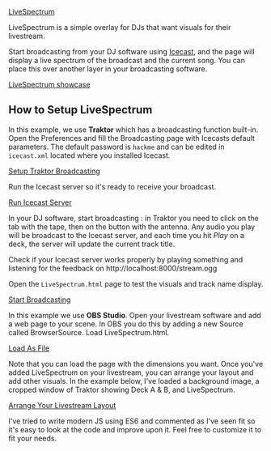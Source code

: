 [LiveSpectrum](documentation/logo.svg)

LiveSpectrum is a simple overlay for DJs that want visuals for their livestream.

Start broadcasting from your DJ software using [Icecast](http://icecast.org/download/), and the page will display a live spectrum of the broadcast and the current song. You can place this over another layer in your broadcasting software.

[LiveSpectrum showcase](documentation/livespectrum-showcase.jpg)

## How to Setup LiveSpectrum

In this example, we use **Traktor** which has a broadcasting function built-in. Open the Preferences and fill the Broadcasting page with Icecasts default parameters. The default password is `hackme` and can be edited in `icecast.xml` located where you installed Icecast.

[Setup Traktor Broadcasting](documentation/setup-traktor-broadcasting.jpg)

Run the Icecast server so it's ready to receive your broadcast.

[Run Icecast Server](documentation/run-icecast-server.jpg)

In your DJ software, start broadcasting : in Traktor you need to click on the tab with the tape, then on the button with the antenna.
Any audio you play will be broadcast to the Icecast server, and each time you hit *Play* on a deck, the server will update the current track title.

Check if your Icecast server works properly by playing something and listening for the feedback on http://localhost:8000/stream.ogg

Open the `LiveSpectrum.html` page to test the visuals and track name display.

[Start Broadcasting](documentation/start-broadcasting.jpg)

In this example we use **OBS Studio**. Open your livestream software and add a web page to your scene. In OBS you do this by adding a new Source called BrowserSource. Load LiveSpectrum.html.

[Load As File](documentation/load-as-file.jpg)

Note that you can load the page with the dimensions you want. Once you've added LiveSpectrum on your livestream, you can arrange your layout and add other visuals.
In the example below, I've loaded a background image, a cropped window of Traktor showing Deck A & B, and LiveSpectrum.

[Arrange Your Livestream Layout](documentation/arrange-your-livestream-layout.jpg)

I've tried to write modern JS using ES6 and commented as I've seen fit so it's easy to look at the code and improve upon it. Feel free to customize it to fit your needs.